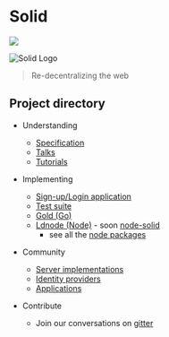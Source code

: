 # Solid

[![](https://img.shields.io/badge/project-Solid-7C4DFF.svg?style=flat-square)](https://github.com/solid/solid)

![Solid Logo](https://avatars3.githubusercontent.com/u/14262490?v=3&s=200)

> Re-decentralizing the web

## Project directory

- Understanding
  - [Specification](https://github.com/solid/solid-spec)
  - [Talks](https://github.com/solid/talks)
  - [Tutorials](https://melvincarvalho.gitbooks.io/solid-tutorials/content/index.html)

- Implementing
  - [Sign-up/Login application](https://github.com/solid/solid-signup)
  - [Test suite](https://github.com/solid/solid-tests)
  - [Gold (Go)](https://github.com/linkeddata/gold)
  - [Ldnode (Node)](https://github.com/linkeddata/ldnode) - soon [node-solid](https://github.com/nicola/node-solid)
    - see all the [node packages](https://github.com/solid?utf8=%E2%9C%93&query=node)

- Community
  - [Server implementations](https://github.com/solid/solid-platform)
  - [Identity providers](https://github.com/solid/solid-idps)
  - [Applications](https://github.com/solid/solid-apps)

- Contribute
  - Join our conversations on [gitter](https://gitter.im/solid/solid)

